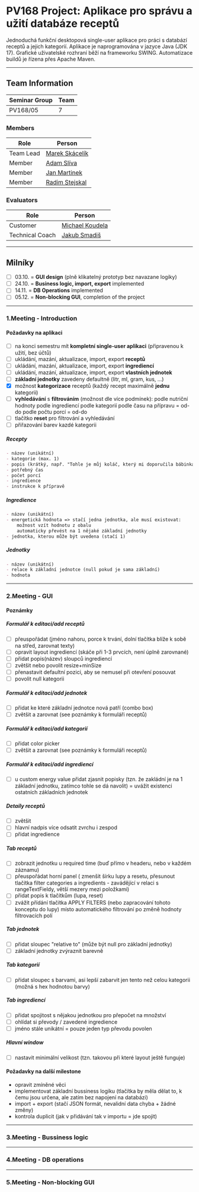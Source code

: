 # PV168 Project: Aplikace pro správu a užití databáze receptů

Jednoduchá funkční desktopová single-user aplikace pro práci s databází receptů a jejich kategorií. Aplikace je naprogramována v jazyce Java (JDK 17). Grafické uživatelské rozhraní běží na frameworku SWING. Automatizace buildů je řízena přes Apache Maven.

***

## Team Information

| Seminar Group | Team |
|-------------- | ---- |
| PV168/05      | 7    |

### Members

| Role           | Person               |
|----------------|----------------------|
|Team Lead       | [Marek Skácelík](https://is.muni.cz/auth/osoba/511762) |
|Member          | [Adam Slíva](https://is.muni.cz/auth/osoba/511768)     |
|Member          | [Jan Martinek](https://is.muni.cz/auth/osoba/484967)   |
|Member          | [Radim Stejskal](https://is.muni.cz/auth/osoba/514102) |

### Evaluators

| Role           | Person               |
|----------------|----------------------|
|Customer        | [Michael Koudela](https://is.muni.cz/auth/osoba/485441) |
|Technical Coach | [Jakub Smadiš](https://is.muni.cz/auth/osoba/445405)    |

***

## Milníky

- [ ] 03.10. = **GUI design** (plně klikatelný prototyp bez navazane logiky)
- [ ] 24.10. = **Business logic, import, export** implemented
- [ ] 14.11. = **DB Operations** implemented
- [ ] 05.12. = **Non-blocking GUI**, completion of the project

***

### 1.Meeting - Introduction

#### Požadavky na aplikaci

- [ ] na konci semestru mít **kompletní single-user aplikaci** (připravenou k užití, bez účtů)
- [ ] ukládání, mazání, aktualizace, import, export **receptů**
- [ ] ukládání, mazání, aktualizace, import, export **ingrediencí**
- [ ] ukládání, mazání, aktualizace, import, export **vlastních jednotek**
- [ ] **základní jednotky** zavedeny defaultně (litr, ml, gram, kus, ...)
- [x] možnost **kategorizace** receptů (každý recept maximálně **jednu** kategorii)
- [ ] **vyhledávání** s **filtrováním** (možnost dle více podmínek):
    podle nutriční hodnoty
    podle ingrediencí
    podle kategorií
    podle času na přípravu = od-do
    podle počtu porcí = od-do
- [ ] tlačítko **reset** pro filtrování a vyhledávání
- [ ] přiřazování barev kazdé kategorii

##### Recepty

```markdown
- název (unikátní)
- kategorie (max. 1)
- popis (krátký, např. "Tohle je můj koláč, který mi doporučila bábinka")
- potřebný čas
- počet porcí
- ingredience
- instrukce k přípravě
```

##### Ingredience

```markdown
- název (unikátní)
- energetická hodnota => stačí jedna jednotka, ale musí existovat:
    možnost vzít hodnotu z obalu
    automaticky převést na 1 nějaké základní jednotky
- jednotka, kterou může být uvedena (stačí 1)
```

##### Jednotky

```markdown
- název (unikátní)
- relace k základní jednotce (null pokud je sama základní)
- hodnota
```

***

### 2.Meeting - GUI

#### Poznámky

##### Formulář k editaci/add receptů

- [ ] přeuspořádat (jméno nahoru, porce k trvání, dolní tlačítka blíže k sobě na střed, zarovnat texty)
- [ ] opravit layout ingrediencí (skáče při 1-3 prvcích, není úplně zarovnané)
- [ ] přidat popis(název) sloupců ingrediencí
- [ ] zvětšit nebo povolit resize+minSize
- [ ] přenastavit defaultní pozici, aby se nemusel při otevření posouvat
- [ ] povolit null kategorii

##### Formulář k editaci/add jednotek

- [ ] přidat ke které základní jednotce nová patří (combo box)
- [ ] zvětšit a zarovnat (see poznámky k formuláři receptů)

##### Formulář k editaci/add kategorií

- [ ] přidat color picker
- [ ] zvětšit a zarovnat (see poznámky k formuláři receptů)

##### Formulář k editaci/add ingrediencí

- [ ] u custom energy value přidat zjasnit popisky (tzn. že zakládní je na 1 základní jednotku, zatímco tohle se dá navolit) = uvážit existenci ostatních základních jednotek

##### Detaily receptů

- [ ] zvětšit
- [ ] hlavní nadpis více odsatit zvrchu i zespod
- [ ] přidat ingredience

##### Tab receptů

- [ ] zobrazit jednotku u required time (buď přímo v headeru, nebo v každém záznamu)
- [ ] přeuspořádat horní panel (
    zmenšit šírku lupy a resetu,
    přesunout tlačítka filter categories a ingredients - zavádějící v relaci s rangeTextFieldy,
    větší mezery mezi položkami)
- [ ] přidat popis k tlačítkům (lupa, reset)
- [ ] zvážit přídání tlačítka APPLY FILTERS (nebo zapracování tohoto konceptu do lupy) místo automatického filtrování po změně hodnoty filtrovacích polí

##### Tab jednotek

- [ ] přidat sloupec "relative to" (může být null pro základní jednotky)
- [ ] základní jednotky zvýraznit barevně

##### Tab kategorií

- [ ] přidat sloupec s barvami, asi lepší zabarvit jen tento než celou kategorii (možná s hex hodnotou barvy)

##### Tab ingrediencí

- [ ] přidat spojitost s nějakou jednotkou pro přepočet na množství
- [ ] ohlídat si převody / zavedené ingredience
- [ ] jméno stále unikátní = pouze jeden typ převodu povolen

##### Hlavní window

- [ ] nastavit minimální velikost (tzn. takovou při které layout ještě funguje)

#### Požadavky na další milestone

- opravit zmíněné věci
- implementovat základní bussiness logiku (tlačítka by měla dělat to, k čemu jsou určena, ale zatím bez napojení na databázi)
- import + export (stačí JSON formát, nevalidní data chyba + žádné změny)
- kontrola duplicit (jak v přidávání tak v importu = jde spojit)

***

### 3.Meeting - Bussiness logic

***

### 4.Meeting - DB operations

***

### 5.Meeting - Non-blocking GUI

